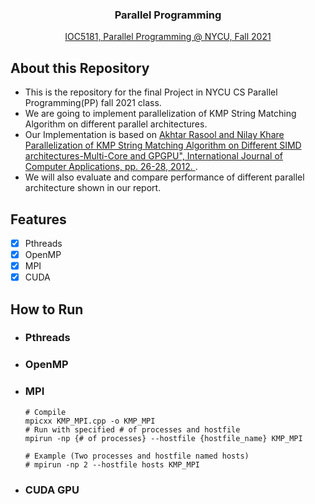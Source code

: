 <div align="center">
   <h3> Parallel Programming </h3>
   <a href="https://nycu-sslab.github.io/PP-f21">IOC5181, Parallel Programming @ NYCU, Fall 2021</a>
</div>

## About this Repository
* This is the repository for the final Project in NYCU CS Parallel Programming(PP) fall 2021 class.
* We are going to implement parallelization of KMP String Matching Algorithm on different parallel architectures.
* Our Implementation is based on <a href="https://citeseerx.ist.psu.edu/viewdoc/download?doi=10.1.1.258.8768&rep=rep1&type=pdf">
Akhtar Rasool and Nilay Khare Parallelization of KMP String Matching Algorithm on Different SIMD architectures-Multi-Core and GPGPU", International Journal of Computer Applications, pp. 26-28, 2012. </a>.
* We will also evaluate and compare performance of different parallel architecture shown in our report.


## Features
- [x] Pthreads
- [x] OpenMP
- [x] MPI
- [x] CUDA

## How to Run
- ### Pthreads
- ### OpenMP
- ### MPI
  ```
  # Compile
  mpicxx KMP_MPI.cpp -o KMP_MPI 
  # Run with specified # of processes and hostfile
  mpirun -np {# of processes} --hostfile {hostfile_name} KMP_MPI

  # Example (Two processes and hostfile named hosts)
  # mpirun -np 2 --hostfile hosts KMP_MPI
  ```
- ### CUDA GPU 
